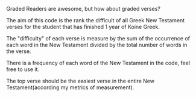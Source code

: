 Graded Readers are awesome, but how about graded verses?

The aim of this code is the rank the difficult of all Greek New Testament verses for the student that has finished 1 year of Koine Greek.

The "difficulty" of each verse is measure by the sum of the occurrence of each word in the New Testament divided by the total number of words in the verse.

There is a frequency of each word of the New Testament in the code, feel free to use it.

The top verse should be the easiest verse in the entire New Testament(according my metrics of measurement). 
